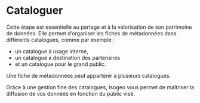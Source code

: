 # Cataloguer

Cette étape est essentielle au partage et à la valorisation de son patrimoine de données. Elle permet d’organiser les fiches de métadonnées dans différents catalogues, comme par exemple :

* un catalogue à usage interne,
* un catalogue à destination des partenaires
* et un catalogue pour le grand public.

Une fiche de métadonnées peut appartenir à plusieurs catalogues.

Grâce à une gestion fine des catalogues, Isogeo vous permet de maîtriser la diffusion de vos données en fonction du public visé.
